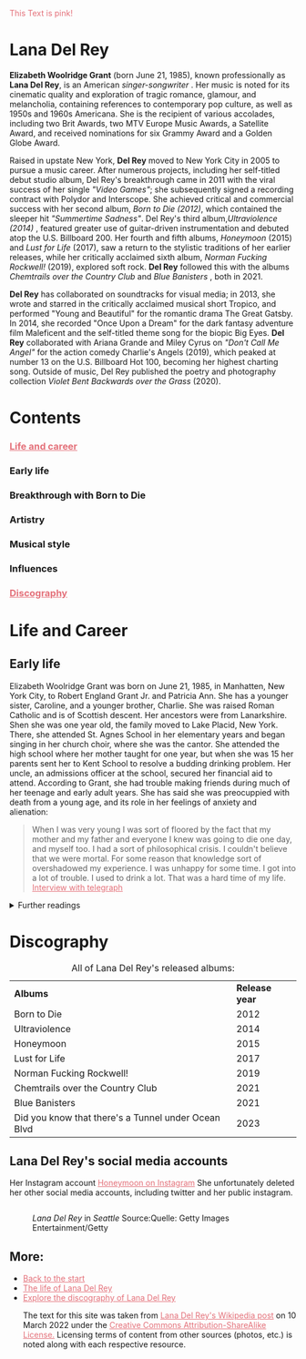 <html lang="en"> 
    <head>
        <meta charset="utf-8">
    <link rel="canonical"
    href="https://en.wikipedia.org/wiki/Lana_Del_Rey"/>
	    <link rel="stylesheet" href="index.css" type=text/>
        <p style="color: #E4717A">This Text is pink!</p>
</head>
<body>
    <main>
        <h1>Lana Del Rey</h1>
<section id="Lana Del Rey">
<p><b class="person">Elizabeth Woolridge Grant</b> (born <time datetime="1985-06-21">June 21, 1985</time>), 
    known professionally as <strong>Lana Del Rey</strong>, is an American <em>singer-songwriter</em> . 
    Her music is noted for its cinematic quality and exploration of tragic romance,  
    glamour, and melancholia, containing references to contemporary pop culture, 
    as well as 1950s and 1960s Americana. She is the recipient of various accolades, 
    including two Brit Awards, two MTV Europe Music Awards, a Satellite Award, and 
    received nominations for six Grammy Award and a Golden Globe Award.</p>

<p>Raised in upstate New York, <b class="person">Del Rey</b> moved to New York City in 2005 to pursue a music career. 
    After numerous projects, including her self-titled debut studio album, Del Rey's breakthrough came in 
    2011 with the viral success of her single <i class="song">"Video Games"</i>; she subsequently signed a recording contract 
    with Polydor and Interscope. She achieved critical and commercial success with her second album, <i class="album">Born to Die (2012)</i>, 
    which contained the sleeper hit <i class="song">"Summertime Sadness"</i>. Del Rey's third album,<i class="album">Ultraviolence (2014)</i> , 
    featured greater use of guitar-driven instrumentation and debuted atop the U.S. Billboard 200. 
    Her fourth and fifth albums, <i class="album">Honeymoon</i> (2015) and <i class="album">Lust for Life</i> (2017), saw a return to the 
    stylistic traditions of her earlier releases, while her critically acclaimed sixth album, 
    <i class="album">Norman Fucking Rockwell!</i> (2019), explored soft rock. <b class="person">Del Rey</b> followed this with the albums 
    <i class="album">Chemtrails over the Country Club</i> and <i class="album">Blue Banisters</i> , both in 2021.</p>

<p><b class="person">Del Rey</b> has collaborated on soundtracks for visual media; in 2013, 
    she wrote and starred in the critically acclaimed musical short Tropico,
    and performed "Young and Beautiful" for the romantic drama The Great Gatsby. 
    In 2014, she recorded "Once Upon a Dream" for the dark fantasy adventure film Maleficent 
    and the self-titled theme song for the biopic Big Eyes. <b class="person">Del Rey</b> collaborated with Ariana Grande 
    and Miley Cyrus on <i class="song">"Don't Call Me Angel"</i> for the action comedy Charlie's Angels (2019), 
    which peaked at number 13 on the U.S. Billboard Hot 100, becoming her highest charting song. 
    Outside of music, Del Rey published the poetry and photography collection 
    <i class="book">Violet Bent Backwards over the Grass</i> (2020).</p>    
    </section>
    </main>
<p>
    <h1>Contents</h1>
    <h3><a style="color: #E4717A" href="https://peachcoke.github.io/ubiquitous-succotash/life">Life and career</a></h3>
    <h3>Early life</h3>
    <h3>Breakthrough with Born to Die</h3>
    <h3>Artistry</h3>
    <h3>Musical style</h3>
    <h3>Influences</h3>
    <h3><a style="color: #E4717A" href="https://peachcoke.github.io/ubiquitous-succotash/discography">Discography</a></h3>
</p>

<p>
    <h1>Life and Career</h1>
    <section id="life">
    <h2>Early life</h2>
    Elizabeth Woolridge Grant was born on June 21, 1985, in Manhatten, New York City,
    to Robert England Grant Jr. and Patricia Ann. She has a younger sister, Caroline, 
    and a younger brother, Charlie. She was raised Roman Catholic and is of Scottish
    descent. Her ancestors were from Lanarkshire. Shen she was one year old, the family
    moved to Lake Placid, New York. There, she attended St. Agnes School in her elementary
    years and began singing in her church choir, where she was the cantor.
    She attended the high school where her mother taught for one year, but when she was 15
    her parents sent her to Kent School to resolve a budding drinking problem.
    Her uncle, an admissions officer at the school, secured her financial aid to attend.
    According to Grant, she had trouble making friends during much of her teenage and 
    early adult years. She has said she was preocuppied with death from a young age, and 
    its role in her feelings of anxiety and alienation:
<blockquote
    cite="https://www.telegraph.co.uk/culture/music/rockandpopfeatures/9027984/Lana-Del-Rey-interview-new-album-Born-to-Die-is-a-beautiful-thing.html">
    <p>
        When I was very young I was sort of floored by the fact that my mother and my father 
        and everyone I knew was going to die one day, and myself too. I had a sort of philosophical
        crisis. I couldn't believe that we were mortal. For some reason that knowledge sort of
        overshadowed my experience. I was unhappy for some time. I got into a lot of trouble.
        I used to drink a lot. That was a hard time of my life.
        <a style="color: #E4717A" href="https://www.telegraph.co.uk/culture/music/rockandpopfeatures/9027984/Lana-Del-Rey-interview-new-album-Born-to-Die-is-a-beautiful-thing.html">Interview with telegraph</a>
    </p>
</blockquote>
<details>
    <summary>Further readings</summary>
    <p>insert a very insightful text here</p>
</details>
    </section>
<p>
    <h1>Discography</h1>
    <table>
        <caption>All of Lana Del Rey's released albums:</caption>
        <tr>
            <td><strong>Albums</strong></td>
            <td><strong>Release year</strong></td>
        </tr>
        <tr>
        <td>Born to Die</td> 
        <td>2012</td>
        </tr>
        <tr>
            <td>Ultraviolence</td>
            <td>2014</td>
        </tr>
        <tr>
            <td>Honeymoon</td>
            <td>2015</td>
        </tr>
        <tr>
            <td>Lust for Life</td>
            <td>2017</td>
        </tr>
        <tr>
            <td>Norman Fucking Rockwell!</td>
            <td>2019</td>
        </tr>
        <tr>
            <td>Chemtrails over the Country Club</td>
            <td>2021</td>
        </tr>
        <tr>
            <td>Blue Banisters</td>
            <td>2021</td>
        </tr>
        <tr>
            <td>Did you know that there's a Tunnel under Ocean Blvd</td>
            <td>2023</td>
        </tr>
    </table>
</p>
<p>
<aside>
    <h1>Lana Del Rey's social media accounts</h1>
    <p> Her Instagram account <a style="color: #E4717A" href="https://instagram.com/honeymoon/">Honeymoon on Instagram</a>
        She unfortunately deleted her other social media accounts, including twitter and her public instagram.
    </p>
    <figure id="fig-1">
        <img scr="./images/Lana-Del-Rey-visits-107-7-The-End-in-Seattle.JPG" alt=""
            scrset="./images/Lana-Del-Rey-visits-107-7-The-End-in-Seattle.JPG 1200w"
            sizes="(min-width:1200px) 600px 50%" alt="">
        <figcaption>
            <p><i class="person">Lana Del Rey</i> in <i class="location">Seattle</i> Source:Quelle: Getty Images Entertainment/Getty
            </p>
        </figcaption>
    </figure>
</aside>
	<nav id="menu" tabindex="-1" role="navigation">
			<h1 class="hidden">More:</h1>
			<ul>
				<li><a style="color: #E4717A" href="index.html">Back to the start</a></li>
				<li><a style="color: #E4717A" href="life.html">The life of Lana Del Rey</a></li>
				<li><a style="color: #E4717A" href="discography.html">Explore the discography of Lana Del Rey</a></li>
<footer role="contentinfo">
  <p> The text for this site was taken from <a style="color: #E4717A" href="https://en.wikipedia.org/wiki/Lana_Del_Rey">Lana Del Rey's Wikipedia post</a>
    on <time>10 March 2022</time> under the <a style="color: #E4717A" href="https://en.wikipedia.org/wiki/Wikipedia:Text_of_Creative_Commons_Attribution-ShareAlike_3.0_Unported_License">Creative Commons Attribution-ShareAlike License.</a>
    Licensing terms of content from other sources (photos, etc.) is noted along with each respective resource.
  </p>
</footer>
